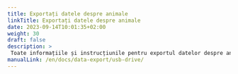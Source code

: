 ```yaml
---
title: Exportați datele despre animale
linkTitle: Exportați datele despre animale
date: 2023-09-14T10:01:35+02:00
weight: 30
draft: false
description: >
 Toate informațiile și instrucțiunile pentru exportul datelor despre animale pot fi găsite aici
manualLink: /en/docs/data-export/usb-drive/
---
```

<script>
  window.location.href = "/en/docs/data-export/usb-drive/";
</script>
